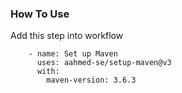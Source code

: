 ### How To Use

Add this step into workflow

```
    - name: Set up Maven
      uses: aahmed-se/setup-maven@v3
      with:
        maven-version: 3.6.3
```
